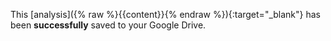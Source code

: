 This [analysis]({% raw %}{{content}}{% endraw %}){:target="_blank"} has been __successfully__ saved to your Google Drive.